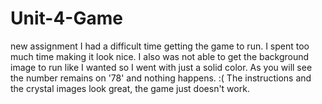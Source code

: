 # Unit-4-Game
new assignment
I had a difficult time getting the game to run. I spent too much time making it look nice. I also was not able to get the background image to run like I wanted so I went with just a solid color. As you will see the number remains on '78' and nothing happens. :(
The instructions and the crystal images look great, the game just doesn't work.

